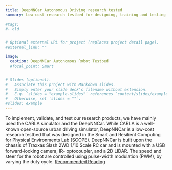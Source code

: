 ```yaml
---
title: DeepNNCar Autonomous Driving research tested
summary: Low-cost research testbed for designing, training and testing autonomous driving pipelines and assurance components

#tags:
#- old


# Optional external URL for project (replaces project detail page).
#external_link: ""

image:
  caption: DeepNNCar Autonomous Robot Testbed
  #focal_point: Smart


# Slides (optional).
#   Associate this project with Markdown slides.
#   Simply enter your slide deck's filename without extension.
#   E.g. `slides = "example-slides"` references `content/slides/example-slides.md`.
#   Otherwise, set `slides = ""`.
#slides: example
---
```


To implement, validate, and test our research products, we have mainly used the CARLA simulator and the DeepNNCar. While CARLA is a well-known open-source urban driving simulator, DeepNNCar is a low-cost research testbed that was designed in the Smart and Resilient Computing for Physical Environments Lab (SCOPE). DeepNNCar is built upon the chassis of Traxxas Slash 2WD 1/10 Scale RC car and is mounted with a USB forward-looking camera, IR- optocoupler, and a 2D LIDAR. The speed and steer for the robot are controlled using pulse-width modulation (PWM), by varying the duty cycle. [Recommended Reading](https://ieeexplore.ieee.org/abstract/document/8759365)

